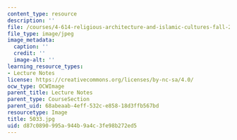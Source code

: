 ```yaml
---
content_type: resource
description: ''
file: /courses/4-614-religious-architecture-and-islamic-cultures-fall-2002/d87c0890995a944b9a4c3fe98b272ed5_5033.jpg
file_type: image/jpeg
image_metadata:
  caption: ''
  credit: ''
  image-alt: ''
learning_resource_types:
- Lecture Notes
license: https://creativecommons.org/licenses/by-nc-sa/4.0/
ocw_type: OCWImage
parent_title: Lecture Notes
parent_type: CourseSection
parent_uid: 68abeaab-4eff-532c-e858-18d3ffb567bd
resourcetype: Image
title: 5033.jpg
uid: d87c0890-995a-944b-9a4c-3fe98b272ed5
---
```

